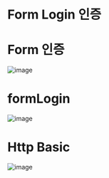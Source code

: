 Form Login 인증
================  

# Form 인증 

![image](https://user-images.githubusercontent.com/50267433/129194538-95ed00ec-27b7-4dda-8a17-5fa1d4e0946f.png)

# formLogin
  
![image](https://user-images.githubusercontent.com/50267433/129194774-34a48278-77a8-48a8-976d-1e325e9c746e.png)


# Http Basic  

![image](https://user-images.githubusercontent.com/50267433/129194336-2a67d292-249e-4ccc-9348-81b1ca79d1f0.png)



